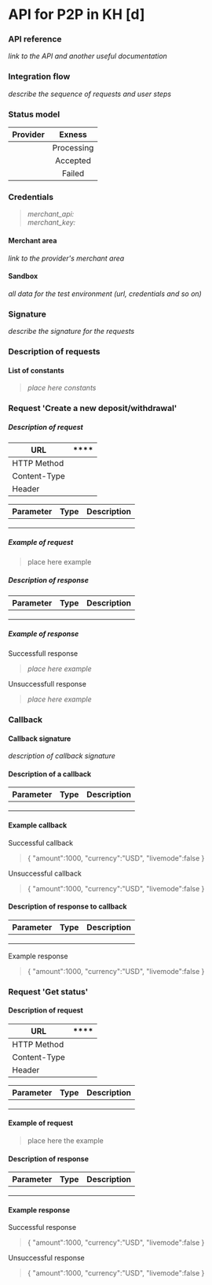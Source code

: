 #  API for P2P in KH [d] 
### API reference
_link to the API and another useful documentation_

### Integration flow
_describe the sequence of requests and user steps_

### Status model

| Provider |   Exness   |
|----------|:----------:|
|          | Processing |
|          |  Accepted  |
|          |   Failed   |

### Credentials
>_merchant_api: <br/>
merchant_key:_ 

#### Merchant area
_link to the provider's merchant area_

#### Sandbox
_all data for the test environment (url, credentials and so on)_

### Signature
_describe the signature for the requests_

### Description of requests
#### List of constants
> _place here constants_
### Request 'Create a new deposit/withdrawal'
##### Description of request

| **URL**      | **** |
|--------------|:----:|
| HTTP Method  |      |
| Content-Type |      |
| Header       |      |

| **Parameter** | **Type** | **Description** |
|---------------|:--------:|-----------------|
|               |          |                 |
|               |          |                 |
|               |          |                 |

##### Example of request
>place here example

 ##### Description of response
| **Parameter** | **Type** | **Description** |
|---------------|:--------:|-----------------|
|               |          |                 |
|               |          |                 |
|               |          |                 |

##### Example of response
Successfull response
> _place here example_

Unsuccessfull response
> _place here example_

### Callback
#### Callback signature
_description of callback signature_
#### Description of a callback
| **Parameter** | **Type** | **Description** |
|---------------|:--------:|-----------------|
|               |          |                 |
|               |          |                 |
|               |          |                 |

#### Example callback
Successful callback
>  {
   "amount":1000,
   "currency":"USD",
   "livemode":false
}

Unsuccessful callback
>  {
   "amount":1000,
   "currency":"USD",
   "livemode":false
}

#### Description of response to callback
| **Parameter** | **Type** | **Description** |
|---------------|:--------:|-----------------|
|               |          |                 |
|               |          |                 |
|               |          |                 |

Example response
>  {
   "amount":1000,
   "currency":"USD",
   "livemode":false
}
### Request 'Get status'
#### Description of request
| **URL**      | **** |
|--------------|:----:|
| HTTP Method  |      |
| Content-Type |      |
| Header       |      |

| **Parameter** | **Type** | **Description** |
|---------------|:--------:|-----------------|
|               |          |                 |
|               |          |                 |
|               |          |                 |

#### Example of request
> place here the example

#### Description of response

| **Parameter** | **Type** | **Description** |
|---------------|:--------:|-----------------|
|               |          |                 |
|               |          |                 |
|               |          |                 |

#### Example response
Successful response
>  {
   "amount":1000,
   "currency":"USD",
   "livemode":false
}

Unsuccessful response
>  {
   "amount":1000,
   "currency":"USD",
   "livemode":false
}